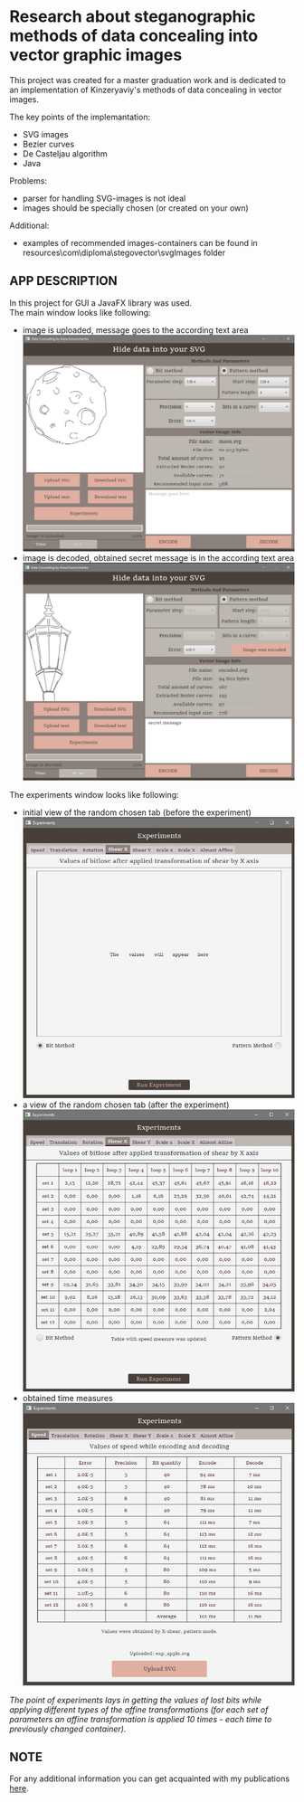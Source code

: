 # Research about steganographic methods of data concealing into vector graphic images

This project was created for a master graduation work and is dedicated to an implementation of Kinzeryaviy's methods of data concealing in vector images.

The key points of the implemantation:
- SVG images
- Bezier curves
- De Casteljau algorithm
- Java

Problems:
- parser for handling SVG-images is not ideal
- images should be specially chosen (or created on your own)

Additional:
- examples of recommended images-containers can be found in resources\com\diploma\stegovector\svgImages folder

## APP DESCRIPTION
In this project for GUI a JavaFX library was used.  
The main window looks like following:
- image is uploaded, message goes to the according text area
![Main window - encoding](./guiDemos/startWindowUploadedImg.jpg)
- image is decoded, obtained secret message is in the according text area
![Main window - decoding](./guiDemos/startWindowDecodedImg.jpg)

The experiments window looks like following:
- initial view of the random chosen tab (before the experiment)
![Experiments window - initial](./guiDemos/expWindowInitial.jpg)
- a view of the random chosen tab (after the experiment)
![Experiments window - performed experiment](./guiDemos/expWindowRunExp.jpg)
- obtained time measures
![Experiments window - obtained time measures](./guiDemos/expWindowRunExpTimeMeasures.jpg)

*The point of experiments lays in getting the values of lost bits while applying different types of the affine transformations (for each set of parameters an affine transformation is applied 10 times - each time to previously changed container).*

## NOTE
For any additional information you can get acquainted with my publications [here](https://www.scopus.com/authid/detail.uri?authorId=57208665914).

    
